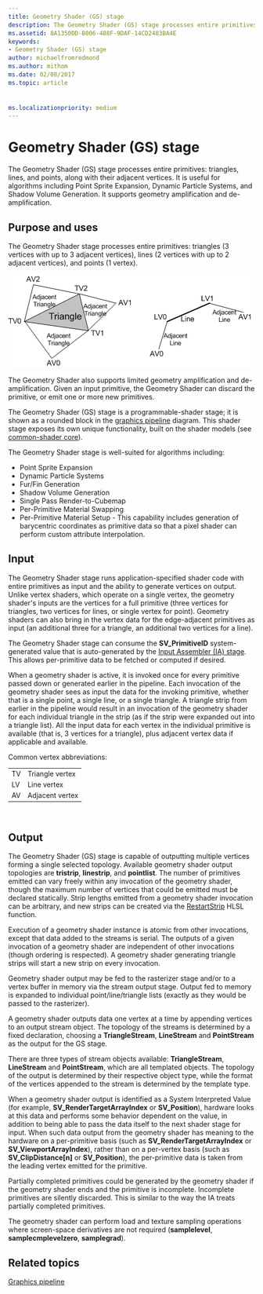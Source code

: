 ```yaml
---
title: Geometry Shader (GS) stage
description: The Geometry Shader (GS) stage processes entire primitives triangles, lines, and points, along with their adjacent vertices.
ms.assetid: 8A1350DD-B006-488F-9DAF-14CD2483BA4E
keywords:
- Geometry Shader (GS) stage
author: michaelfromredmond
ms.author: mithom
ms.date: 02/08/2017
ms.topic: article


ms.localizationpriority: medium
---
```


# Geometry Shader (GS) stage


The Geometry Shader (GS) stage processes entire primitives: triangles, lines, and points, along with their adjacent vertices. It is useful for algorithms including Point Sprite Expansion, Dynamic Particle Systems, and Shadow Volume Generation. It supports geometry amplification and de-amplification.

## <span id="Purpose_and_uses"></span><span id="purpose_and_uses"></span><span id="PURPOSE_AND_USES"></span>Purpose and uses


The Geometry Shader stage processes entire primitives: triangles (3 vertices with up to 3 adjacent vertices), lines (2 vertices with up to 2 adjacent vertices), and points (1 vertex).

![illustration of a triangle and a line with adjacent vertices](images/d3d10-gs.png)

The Geometry Shader also supports limited geometry amplification and de-amplification. Given an input primitive, the Geometry Shader can discard the primitive, or emit one or more new primitives.

The Geometry Shader (GS) stage is a programmable-shader stage; it is shown as a rounded block in the [graphics pipeline](graphics-pipeline.md) diagram. This shader stage exposes its own unique functionality, built on the shader models (see [common-shader core](https://msdn.microsoft.com/library/windows/desktop/bb509580)).

The Geometry Shader stage is well-suited for algorithms including:

-   Point Sprite Expansion
-   Dynamic Particle Systems
-   Fur/Fin Generation
-   Shadow Volume Generation
-   Single Pass Render-to-Cubemap
-   Per-Primitive Material Swapping
-   Per-Primitive Material Setup - This capability includes generation of barycentric coordinates as primitive data so that a pixel shader can perform custom attribute interpolation.

## <span id="Input"></span><span id="input"></span><span id="INPUT"></span>Input


The Geometry Shader stage runs application-specified shader code with entire primitives as input and the ability to generate vertices on output. Unlike vertex shaders, which operate on a single vertex, the geometry shader's inputs are the vertices for a full primitive (three vertices for triangles, two vertices for lines, or single vertex for point). Geometry shaders can also bring in the vertex data for the edge-adjacent primitives as input (an additional three for a triangle, an additional two vertices for a line).

The Geometry Shader stage can consume the **SV\_PrimitiveID** system-generated value that is auto-generated by the [Input Assembler (IA) stage](input-assembler-stage--ia-.md). This allows per-primitive data to be fetched or computed if desired.

When a geometry shader is active, it is invoked once for every primitive passed down or generated earlier in the pipeline. Each invocation of the geometry shader sees as input the data for the invoking primitive, whether that is a single point, a single line, or a single triangle. A triangle strip from earlier in the pipeline would result in an invocation of the geometry shader for each individual triangle in the strip (as if the strip were expanded out into a triangle list). All the input data for each vertex in the individual primitive is available (that is, 3 vertices for a triangle), plus adjacent vertex data if applicable and available.

Common vertex abbreviations:

|     |                 |
|-----|-----------------|
| TV  | Triangle vertex |
| LV  | Line vertex     |
| AV  | Adjacent vertex |

 

## <span id="Output"></span><span id="output"></span><span id="OUTPUT"></span>Output


The Geometry Shader (GS) stage is capable of outputting multiple vertices forming a single selected topology. Available geometry shader output topologies are **tristrip**, **linestrip**, and **pointlist**. The number of primitives emitted can vary freely within any invocation of the geometry shader, though the maximum number of vertices that could be emitted must be declared statically. Strip lengths emitted from a geometry shader invocation can be arbitrary, and new strips can be created via the [RestartStrip](https://msdn.microsoft.com/library/windows/desktop/bb509660) HLSL function.

Execution of a geometry shader instance is atomic from other invocations, except that data added to the streams is serial. The outputs of a given invocation of a geometry shader are independent of other invocations (though ordering is respected). A geometry shader generating triangle strips will start a new strip on every invocation.

Geometry shader output may be fed to the rasterizer stage and/or to a vertex buffer in memory via the stream output stage. Output fed to memory is expanded to individual point/line/triangle lists (exactly as they would be passed to the rasterizer).

A geometry shader outputs data one vertex at a time by appending vertices to an output stream object. The topology of the streams is determined by a fixed declaration, choosing a **TriangleStream**, **LineStream** and **PointStream** as the output for the GS stage.

There are three types of stream objects available: **TriangleStream**, **LineStream** and **PointStream**, which are all templated objects. The topology of the output is determined by their respective object type, while the format of the vertices appended to the stream is determined by the template type.

When a geometry shader output is identified as a System Interpreted Value (for example, **SV\_RenderTargetArrayIndex** or **SV\_Position**), hardware looks at this data and performs some behavior dependent on the value, in addition to being able to pass the data itself to the next shader stage for input. When such data output from the geometry shader has meaning to the hardware on a per-primitive basis (such as **SV\_RenderTargetArrayIndex** or **SV\_ViewportArrayIndex**), rather than on a per-vertex basis (such as **SV\_ClipDistance\[n\]** or **SV\_Position**), the per-primitive data is taken from the leading vertex emitted for the primitive.

Partially completed primitives could be generated by the geometry shader if the geometry shader ends and the primitive is incomplete. Incomplete primitives are silently discarded. This is similar to the way the IA treats partially completed primitives.

The geometry shader can perform load and texture sampling operations where screen-space derivatives are not required (**samplelevel**, **samplecmplevelzero**, **samplegrad**).

## <span id="related-topics"></span>Related topics


[Graphics pipeline](graphics-pipeline.md)

 

 




